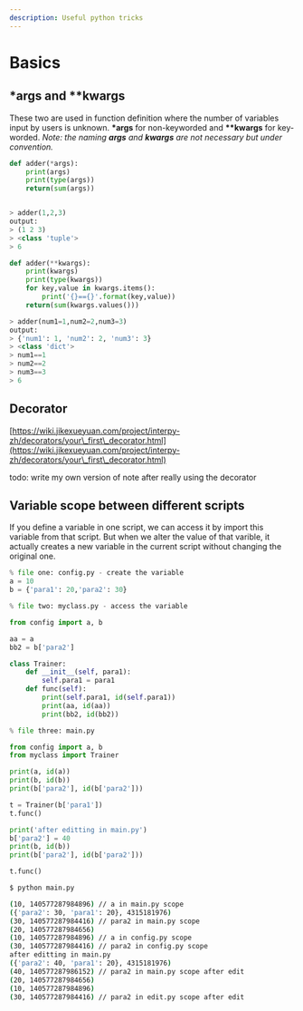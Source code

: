 ```yaml
---
description: Useful python tricks
---
```


# Basics

## \*args and \*\*kwargs

These two are used in function definition where the number of variables input by users is unknown. **\*args** for non-keyworded and **\*\*kwargs** for key-worded. _Note: the naming **args** and **kwargs** are not necessary but under convention._

```python
def adder(*args):
    print(args)
    print(type(args))
    return(sum(args))


> adder(1,2,3)
output: 
> (1 2 3)
> <class 'tuple'>
> 6

def adder(**kwargs):
    print(kwargs)
    print(type(kwargs))
    for key,value in kwargs.items():
        print('{}=={}'.format(key,value))
    return(sum(kwargs.values()))

> adder(num1=1,num2=2,num3=3)
output:
> {'num1': 1, 'num2': 2, 'num3': 3}
> <class 'dict'>
> num1==1
> num2==2
> num3==3
> 6
```

## Decorator

[https://wiki.jikexueyuan.com/project/interpy-zh/decorators/your\_first\_decorator.html](https://wiki.jikexueyuan.com/project/interpy-zh/decorators/your\_first\_decorator.html)

todo: write my own version of note after really using the decorator

## Variable scope between different scripts

If you define a variable in one script, we can access it by import this variable from that script. But when we alter the value of that varible, it actually creates a new variable in the current script without changing the original one.

```python
% file one: config.py - create the variable
a = 10
b = {'para1': 20,'para2': 30}
```

```python
% file two: myclass.py - access the variable

from config import a, b

aa = a
bb2 = b['para2']

class Trainer:
    def __init__(self, para1):
        self.para1 = para1
    def func(self):
        print(self.para1, id(self.para1))
        print(aa, id(aa))
        print(bb2, id(bb2))
```

```python
% file three: main.py

from config import a, b
from myclass import Trainer

print(a, id(a))
print(b, id(b))
print(b['para2'], id(b['para2']))

t = Trainer(b['para1'])
t.func()

print('after editting in main.py')
b['para2'] = 40
print(b, id(b))
print(b['para2'], id(b['para2']))

t.func()
```

```bash
$ python main.py

(10, 140577287984896) // a in main.py scope
({'para2': 30, 'para1': 20}, 4315181976)
(30, 140577287984416) // para2 in main.py scope
(20, 140577287984656)
(10, 140577287984896) // a in config.py scope
(30, 140577287984416) // para2 in config.py scope
after editting in main.py
({'para2': 40, 'para1': 20}, 4315181976)
(40, 140577287986152) // para2 in main.py scope after edit
(20, 140577287984656)
(10, 140577287984896) 
(30, 140577287984416) // para2 in edit.py scope after edit
```

